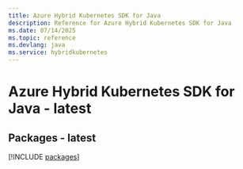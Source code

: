 ```yaml
---
title: Azure Hybrid Kubernetes SDK for Java
description: Reference for Azure Hybrid Kubernetes SDK for Java
ms.date: 07/14/2025
ms.topic: reference
ms.devlang: java
ms.service: hybridkubernetes
---
```

# Azure Hybrid Kubernetes SDK for Java - latest
## Packages - latest
[!INCLUDE [packages](hybrid-kubernetes-index.md)]